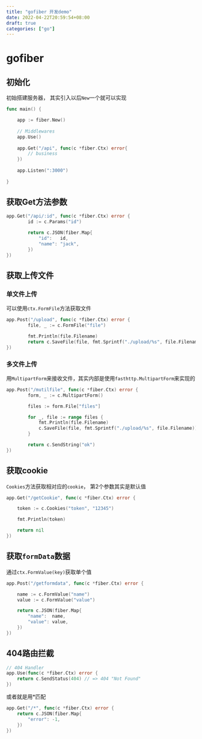```yaml
---
title: "gofiber 开发demo"
date: 2022-04-22T20:59:54+08:00
draft: true
categories: ["go"]
---
```






# gofiber





## 初始化



初始搭建服务器， 其实引入以后`New`一个就可以实现



```go
func main() {

	app := fiber.New()
	
	// Middlewares
	app.Use()
    
    app.Get("/api", func(c *fiber.Ctx) error{
        // business
    })
    
    app.Listen(":3000")
	
}
```









## 获取Get方法参数



```go
app.Get("/api/:id", func(c *fiber.Ctx) error {
		id := c.Params("id")

		return c.JSON(fiber.Map{
			"id":   id,
			"name": "jack",
		})
})
```





## 获取上传文件



### 单文件上传

可以使用`ctx.FormFile`方法获取文件



```go
app.Post("/upload", func(c *fiber.Ctx) error {
		file, _ := c.FormFile("file")

		fmt.Println(file.Filename)
		return c.SaveFile(file, fmt.Sprintf("./upload/%s", file.Filename))
})
```



### 多文件上传

用`MultipartForm`来接收文件，其实内部是使用`fasthttp.MultipartForm`来实现的



```go
app.Post("/mutilfile", func(c *fiber.Ctx) error {
		form, _ := c.MultipartForm()

		files := form.File["files"]

		for _, file := range files {
			fmt.Println(file.Filename)
			c.SaveFile(file, fmt.Sprintf("./upload/%s", file.Filename))
		}

		return c.SendString("ok")
})
```





## 获取cookie



`Cookies`方法获取相对应的`cookie`， 第2个参数其实是默认值



```go
app.Get("/getCookie", func(c *fiber.Ctx) error {

    token := c.Cookies("token", "12345")

    fmt.Println(token)

    return nil
})

```





## 获取`formData`数据



通过`ctx.FormValue(key)`获取单个值



```go
app.Post("/getformdata", func(c *fiber.Ctx) error {

    name := c.FormValue("name")
    value := c.FormValue("value")

    return c.JSON(fiber.Map{
        "name":  name,
        "value": value,
    })
})
```



## 404路由拦截



```go
// 404 Handler
app.Use(func(c *fiber.Ctx) error {
    return c.SendStatus(404) // => 404 "Not Found"
})
```



或者就是用*匹配



```go
app.Get("/*", func(c *fiber.Ctx) error {
    return c.JSON(fiber.Map{
        "error": -1,
    })
})
```






